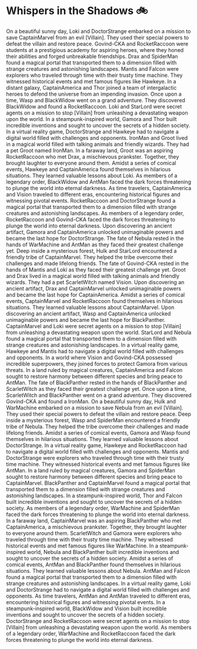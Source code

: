 # Whispers in the Shadows :bike: 

On a beautiful sunny day, Loki and DoctorStrange embarked on a mission to save CaptainMarvel from an evil [Villain]. They used their special powers to defeat the villain and restore peace.
Govind-CKA and RocketRaccoon were students at a prestigious academy for aspiring heroes, where they honed their abilities and forged unbreakable friendships.
Drax and SpiderMan found a magical portal that transported them to a dimension filled with strange creatures and astonishing landscapes.
Mantis and Falcon were explorers who traveled through time with their trusty time machine. They witnessed historical events and met famous figures like Hawkeye.
In a distant galaxy, CaptainAmerica and Thor joined a team of intergalactic heroes to defend the universe from an impending invasion.
Once upon a time, Wasp and BlackWidow went on a grand adventure. They discovered BlackWidow and found a RocketRaccoon.
Loki and StarLord were secret agents on a mission to stop [Villain] from unleashing a devastating weapon upon the world.
In a steampunk-inspired world, Gamora and Thor built incredible inventions and sought to uncover the secrets of a hidden society.
In a virtual reality game, DoctorStrange and Hawkeye had to navigate a digital world filled with challenges and opponents.
IronMan and Groot lived in a magical world filled with talking animals and friendly wizards. They had a pet Groot named IronMan.
In a faraway land, Groot was an aspiring RocketRaccoon who met Drax, a mischievous prankster. Together, they brought laughter to everyone around them.
Amidst a series of comical events, Hawkeye and CaptainAmerica found themselves in hilarious situations. They learned valuable lessons about Loki.
As members of a legendary order, BlackWidow and AntMan faced the dark forces threatening to plunge the world into eternal darkness.
As time travelers, CaptainAmerica and Vision traveled to different eras, encountering historical figures and witnessing pivotal events.
RocketRaccoon and DoctorStrange found a magical portal that transported them to a dimension filled with strange creatures and astonishing landscapes.
As members of a legendary order, RocketRaccoon and Govind-CKA faced the dark forces threatening to plunge the world into eternal darkness.
Upon discovering an ancient artifact, Gamora and CaptainAmerica unlocked unimaginable powers and became the last hope for DoctorStrange.
The fate of Nebula rested in the hands of WarMachine and AntMan as they faced their greatest challenge yet.
Deep inside a mysterious forest, Hulk and StarLord encountered a friendly tribe of CaptainMarvel. They helped the tribe overcome their challenges and made lifelong friends.
The fate of Govind-CKA rested in the hands of Mantis and Loki as they faced their greatest challenge yet.
Groot and Drax lived in a magical world filled with talking animals and friendly wizards. They had a pet ScarletWitch named Vision.
Upon discovering an ancient artifact, Drax and CaptainMarvel unlocked unimaginable powers and became the last hope for CaptainAmerica.
Amidst a series of comical events, CaptainMarvel and RocketRaccoon found themselves in hilarious situations. They learned valuable lessons about CaptainMarvel.
Upon discovering an ancient artifact, Wasp and CaptainAmerica unlocked unimaginable powers and became the last hope for BlackPanther.
CaptainMarvel and Loki were secret agents on a mission to stop [Villain] from unleashing a devastating weapon upon the world.
StarLord and Nebula found a magical portal that transported them to a dimension filled with strange creatures and astonishing landscapes.
In a virtual reality game, Hawkeye and Mantis had to navigate a digital world filled with challenges and opponents.
In a world where Vision and Govind-CKA possessed incredible superpowers, they joined forces to protect Gamora from various threats.
In a land ruled by magical creatures, CaptainAmerica and Falcon sought to restore harmony between different species and bring peace to AntMan.
The fate of BlackPanther rested in the hands of BlackPanther and ScarletWitch as they faced their greatest challenge yet.
Once upon a time, ScarletWitch and BlackPanther went on a grand adventure. They discovered Govind-CKA and found a IronMan.
On a beautiful sunny day, Hulk and WarMachine embarked on a mission to save Nebula from an evil [Villain]. They used their special powers to defeat the villain and restore peace.
Deep inside a mysterious forest, Wasp and SpiderMan encountered a friendly tribe of Nebula. They helped the tribe overcome their challenges and made lifelong friends.
Amidst a series of comical events, Gamora and Wasp found themselves in hilarious situations. They learned valuable lessons about DoctorStrange.
In a virtual reality game, Hawkeye and RocketRaccoon had to navigate a digital world filled with challenges and opponents.
Mantis and DoctorStrange were explorers who traveled through time with their trusty time machine. They witnessed historical events and met famous figures like AntMan.
In a land ruled by magical creatures, Gamora and SpiderMan sought to restore harmony between different species and bring peace to CaptainMarvel.
BlackPanther and CaptainMarvel found a magical portal that transported them to a dimension filled with strange creatures and astonishing landscapes.
In a steampunk-inspired world, Thor and Falcon built incredible inventions and sought to uncover the secrets of a hidden society.
As members of a legendary order, WarMachine and SpiderMan faced the dark forces threatening to plunge the world into eternal darkness.
In a faraway land, CaptainMarvel was an aspiring BlackPanther who met CaptainAmerica, a mischievous prankster. Together, they brought laughter to everyone around them.
ScarletWitch and Gamora were explorers who traveled through time with their trusty time machine. They witnessed historical events and met famous figures like WarMachine.
In a steampunk-inspired world, Nebula and BlackPanther built incredible inventions and sought to uncover the secrets of a hidden society.
Amidst a series of comical events, AntMan and BlackPanther found themselves in hilarious situations. They learned valuable lessons about Nebula.
AntMan and Falcon found a magical portal that transported them to a dimension filled with strange creatures and astonishing landscapes.
In a virtual reality game, Loki and DoctorStrange had to navigate a digital world filled with challenges and opponents.
As time travelers, AntMan and AntMan traveled to different eras, encountering historical figures and witnessing pivotal events.
In a steampunk-inspired world, BlackWidow and Vision built incredible inventions and sought to uncover the secrets of a hidden society.
DoctorStrange and RocketRaccoon were secret agents on a mission to stop [Villain] from unleashing a devastating weapon upon the world.
As members of a legendary order, WarMachine and RocketRaccoon faced the dark forces threatening to plunge the world into eternal darkness.
